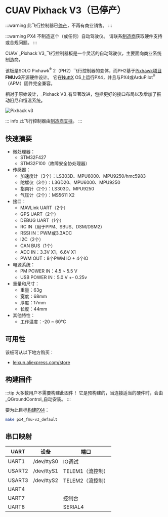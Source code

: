 # CUAV Pixhack V3（已停产）

<Badge type="info" text="已停产" />

:::warning
此飞行控制器已[停产](../flight_controller/autopilot_experimental.md)，不再有商业销售。
:::

:::warning
PX4 不制造这个（或任何）自动驾驶仪。
请联系[制造商](https://store.cuav.net/)获取硬件支持或合规问题。
:::

CUAV _Pixhack V3_飞行控制器板是一个灵活的自动驾驶仪，主要面向商业系统制造商。

该板是SOLO Pixhawk<sup>&reg;</sup> 2（PH2）飞行控制器的变体，而PH2基于[Pixhawk项目](https://pixhawk.org/) **FMUv3**开源硬件设计。
它在[NuttX](https://nuttx.apache.org/) OS上运行PX4，并且与PX4或ArduPilot<sup>&reg;</sup>（APM）固件完全兼容。

相对于原始设计，_Pixhack V3_有显著改进，包括更好的接口布局以及增加了振动阻尼和恒温系统。

![Pixhack v3](../../assets/flight_controller/pixhack_v3/pixhack_v3_157_large_default.jpg)

::: info
此飞行控制器由[制造商支持](../flight_controller/autopilot_manufacturer_supported.md)。
:::

## 快速摘要

- 微处理器：
  - STM32F427
  - STM32F100（故障安全协处理器）
- 传感器：
  - 加速度计（3个）：LS303D、MPU6000、MPU9250/hmc5983
  - 陀螺仪（3个）：L3GD20、MPU6000、MPU9250
  - 指南针（2个）：LS303D、MPU9250
  - 气压计（2个）：MS5611 X2
- 接口：
  - MAVLink UART（2个）
  - GPS UART（2个）
  - DEBUG UART（1个）
  - RC IN（用于PPM、SBUS、DSM/DSM2）
  - RSSI IN：PWM或3.3ADC
  - I2C（2个）
  - CAN BUS（1个）
  - ADC IN：3.3V X1，6.6V X1
  - PWM OUT：8个PWM IO + 4个IO
- 电源系统：
  - PM POWER IN：4.5 ~ 5.5 V
  - USB POWER IN：5.0 V +- 0.25v
- 重量和尺寸：
  - 重量：63g
  - 宽度：68mm
  - 厚度：17mm
  - 长度：44mm
- 其他特性：
  - 工作温度：-20 ~ 60°C

## 可用性

该板可从以下地方购买：

- [leixun.aliexpress.com/store](https://leixun.aliexpress.com/store)

## 构建固件

:::tip
大多数用户不需要构建此固件！
它是预构建的，当连接适当的硬件时，会由_QGroundControl_自动安装。
:::

要为此目标[构建PX4](../dev_setup/building_px4.md)：

```sh
make px4_fmu-v3_default
```

<!-- Pinouts and Schematics: section removed as guides no longer published -->

## 串口映射

| UART   | 设备       | 端口                  |
| ------ | ---------- | --------------------- |
| UART1  | /dev/ttyS0 | IO调试                |
| USART2 | /dev/ttyS1 | TELEM1（流控制）      |
| USART3 | /dev/ttyS2 | TELEM2（流控制）      |
| UART4  |            |                       |
| UART7  |            | 控制台                |
| UART8  |            | SERIAL4               |
